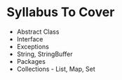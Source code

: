 # Syllabus To Cover

* Abstract Class
* Interface
* Exceptions
* String, StringBuffer
* Packages
* Collections - List, Map, Set

